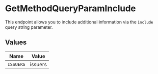 # GetMethodQueryParamInclude

This endpoint allows you to include additional information via the
`include` query string parameter.


## Values

| Name      | Value     |
| --------- | --------- |
| `ISSUERS` | issuers   |